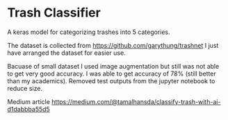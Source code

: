 # Trash Classifier
A keras model for categorizing trashes into 5 categories.

The dataset is collected from https://github.com/garythung/trashnet 
I just have arranged the dataset for easier use.

Bacuase of small dataset I used image augmentation but still was not able to get very good accuracy. I was able to get accuracy of 78% (still better than my academics).
Removed test outputs from the jupyter notebook to reduce size.

Medium article https://medium.com/@tamalhansda/classify-trash-with-ai-d1dabbba55d5
